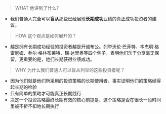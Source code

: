 > WHAT 他讲到了什么?

- 我们普通人完全可以**盲从**那些已经展现**长期成功**业绩的真正成功投资者的建议。

> HOW 这个观点是如何展开的？

- 越是拥有长期成功经验的投资者越是开诚布公。列举沃伦·巴菲特、本杰明·格雷厄姆、乔尔·格林布莱特、瑞·达里奥等四个例子，表明他们乐于分享毫无保留，更重要的是，他们长期获得业绩成功。

> WHY 为什么我们普通人可以盲从列举的这些投资者呢？

- 因为他们就是他们所采用的投资策略的长期使用者，事实证明他们的策略经得起长期的检验
- 只有简单的策略才可能真正长期践行
- 决定一个投资策略最终长期有效的核心前提是，这个策略是否在很长一段时间里被不折不扣地长期执行
